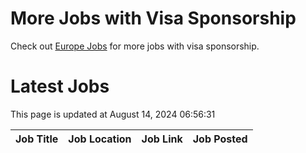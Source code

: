 # More Jobs with Visa Sponsorship

Check out [Europe Jobs](https://github.com/sureshparimi/europejobs#latest-jobs) for more jobs with visa sponsorship.

# Latest Jobs

This page is updated at August 14, 2024 06:56:31

| Job Title | Job Location | Job Link | Job Posted |
| --- | --- | --- | --- |
